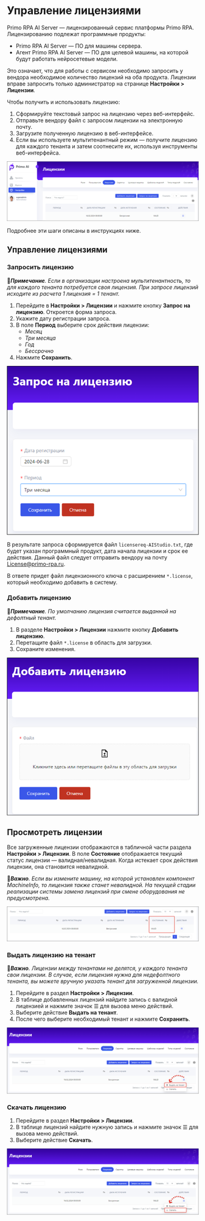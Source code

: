 # Управление лицензиями

Primo RPA AI Server — лицензированный сервис платформы Primo RPA. Лицензированию подлежат программные продукты:
* Primo RPA AI Server — ПО для машины сервера.
* Агент Primo RPA AI Server — ПО для целевой машины, на которой будут работать нейросетевые модели.


Это означает, что для работы с сервисом необходимо запросить у вендора необходимое количество лицензий на оба продукта. Лицензии вправе запросить только администратор на странице **Настройки > Лицензии**. 

Чтобы получить и использовать лицензию:
1. Сформируйте текстовый запрос на лицензию через веб-интерфейс.
1. Отправьте вендору файл с запросом лицензии на электронную почту.
2. Загрузите полученную лицензию в веб-интерфейсе.
3. Если вы используете мультитенантный режим — получите лицензию для каждого тенанта и затем соотнесите их, используя инструменты веб-интерфейса. 

![](<../../../.gitbook/assets1/primo-ai/licenses.png>)

Подробнее эти шаги описаны в инструкциях ниже.


## Управление лицензиями

### Запросить лицензию

:large_blue_diamond:***Примечание**. Если в организации настроена мультитенантность, то для каждого тенанта потребуется своя лицензия. При запросе лицензий исходите из расчета 1 лицензия = 1 тенант.*

1. Перейдите в **Настройки > Лицензии** и нажмите кнопку **Запрос на лицензию**. Откроется форма запроса.
1. Укажите дату регистрации запроса.
1. В поле **Период** выберите срок действия лицензии:
   * *Месяц*
   * *Три месяца*
   * *Год*
   * *Бессрочно*
1. Нажмите **Сохранить**.
   
![](<../../../.gitbook/assets1/primo-ai/licenses-request.png>)

В результате запроса сформируется файл `licensereq-AIStudio.txt`, где будет указан программный продукт, дата начала лицензии и срок ее действия. Данный файл следует отправить вендору на почту License@primo-rpa.ru. 

В ответе придет файл лицензионного ключа с расширением `*.license`, который необходимо добавить в систему.

### Добавить лицензию

:large_blue_diamond:***Примечание**. По умолчанию лицензия считается выданной на дефолтный тенант.*

1. В разделе **Настройки > Лицензии** нажмите кнопку **Добавить лицензию**.
2. Перетащите файл `*.license` в область для загрузки.
3. Сохраните изменения.


![](<../../../.gitbook/assets1/primo-ai/licenses-create.png>)


## Просмотреть лицензии

Все загруженные лицензии отображаются в табличной части раздела **Настройки > Лицензии**. В поле **Состояние** отображается текущий статус лицензии — валидная/невалидная. Когда истекает срок действия лицензии, она становится невалидной.

:large_orange_diamond:***Важно**. Если вы измените машину, на которой установлен компонент MachineInfo, то лицензия также станет невалидной. На текущей стадии реализации системы замена лицензий при смене оборудования не предусмотрена.*

![](<../../../.gitbook/assets1/primo-ai/valid-lisenses.png>)


### Выдать лицензию на тенант

:large_orange_diamond:***Важно**. Лицензии между тенантами не делятся, у каждого тенанта свои лицензии. В случае, если лицензия нужна для недефолтного тенанта, вы можете вручную указать тенант для загруженной лицензии.*

1. Перейдите в раздел **Настройки > Лицензии**.
1. В таблице добавленных лицензий найдите запись с валидной лицензией и нажмите значок ☰ для вызова меню действий.
2. Выберите действие **Выдать на тенант**.
3. После чего выберите необходимый тенант и нажмите **Сохранить**.

![](<../../../.gitbook/assets1/primo-ai/licenses-set-tenant.png>)


### Скачать лицензию

1. Перейдите в раздел **Настройки > Лицензии**.
1. В таблице лицензий найдите нужную запись и нажмите значок ☰ для вызова меню действий.
1. Выберите действие **Скачать**.

![](<../../../.gitbook/assets1/primo-ai/licenses-download.png>)




